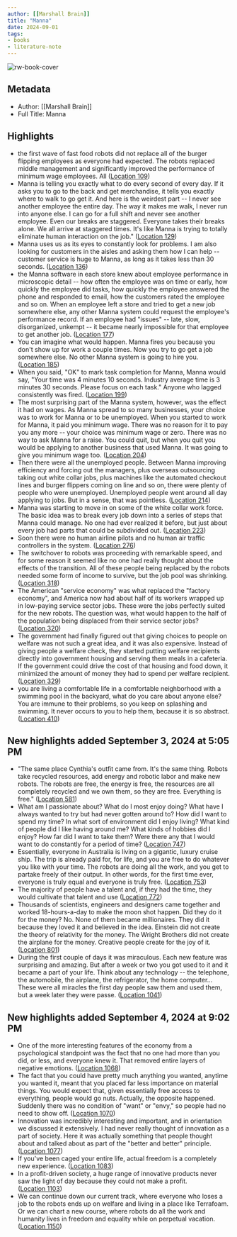 ```yaml
---
author: [[Marshall Brain]]
title: "Manna"
date: 2024-09-01
tags: 
- books
- literature-note
---
```

![rw-book-cover](https://images-na.ssl-images-amazon.com/images/I/41hMlrD%2BQ7L._SL200_.jpg)

## Metadata
- Author: [[Marshall Brain]]
- Full Title: Manna

## Highlights
- the first wave of fast food robots did not replace all of the burger flipping employees as everyone had expected. The robots replaced middle management and significantly improved the performance of minimum wage employees. All ([Location 109](https://readwise.io/to_kindle?action=open&asin=B007HQH67U&location=109))
- Manna is telling you exactly what to do every second of every day. If it asks you to go to the back and get merchandise, it tells you exactly where to walk to go get it. And here is the weirdest part -- I never see another employee the entire day. The way it makes me walk, I never run into anyone else. I can go for a full shift and never see another employee. Even our breaks are staggered. Everyone takes their breaks alone. We all arrive at staggered times. It's like Manna is trying to totally eliminate human interaction on the job." ([Location 129](https://readwise.io/to_kindle?action=open&asin=B007HQH67U&location=129))
- Manna uses us as its eyes to constantly look for problems. I am also looking for customers in the aisles and asking them how I can help -- customer service is huge to Manna, as long as it takes less than 30 seconds. ([Location 136](https://readwise.io/to_kindle?action=open&asin=B007HQH67U&location=136))
- the Manna software in each store knew about employee performance in microscopic detail -- how often the employee was on time or early, how quickly the employee did tasks, how quickly the employee answered the phone and responded to email, how the customers rated the employee and so on. When an employee left a store and tried to get a new job somewhere else, any other Manna system could request the employee's performance record. If an employee had "issues" -- late, slow, disorganized, unkempt -- it became nearly impossible for that employee to get another job. ([Location 177](https://readwise.io/to_kindle?action=open&asin=B007HQH67U&location=177))
- You can imagine what would happen. Manna fires you because you don't show up for work a couple times. Now you try to go get a job somewhere else. No other Manna system is going to hire you. ([Location 185](https://readwise.io/to_kindle?action=open&asin=B007HQH67U&location=185))
- When you said, "OK" to mark task completion for Manna, Manna would say, "Your time was 4 minutes 10 seconds. Industry average time is 3 minutes 30 seconds. Please focus on each task." Anyone who lagged consistently was fired. ([Location 199](https://readwise.io/to_kindle?action=open&asin=B007HQH67U&location=199))
- The most surprising part of the Manna system, however, was the effect it had on wages. As Manna spread to so many businesses, your choice was to work for Manna or to be unemployed. When you started to work for Manna, it paid you minimum wage. There was no reason for it to pay you any more -- your choice was minimum wage or zero. There was no way to ask Manna for a raise. You could quit, but when you quit you would be applying to another business that used Manna. It was going to give you minimum wage too. ([Location 204](https://readwise.io/to_kindle?action=open&asin=B007HQH67U&location=204))
- Then there were all the unemployed people. Between Manna improving efficiency and forcing out the managers, plus overseas outsourcing taking out white collar jobs, plus machines like the automated checkout lines and burger flippers coming on line and so on, there were plenty of people who were unemployed. Unemployed people went around all day applying to jobs. But in a sense, that was pointless. ([Location 214](https://readwise.io/to_kindle?action=open&asin=B007HQH67U&location=214))
- Manna was starting to move in on some of the white collar work force. The basic idea was to break every job down into a series of steps that Manna could manage. No one had ever realized it before, but just about every job had parts that could be subdivided out. ([Location 223](https://readwise.io/to_kindle?action=open&asin=B007HQH67U&location=223))
- Soon there were no human airline pilots and no human air traffic controllers in the system. ([Location 276](https://readwise.io/to_kindle?action=open&asin=B007HQH67U&location=276))
- The switchover to robots was proceeding with remarkable speed, and for some reason it seemed like no one had really thought about the effects of the transition. All of these people being replaced by the robots needed some form of income to survive, but the job pool was shrinking. ([Location 318](https://readwise.io/to_kindle?action=open&asin=B007HQH67U&location=318))
- The American "service economy" was what replaced the "factory economy", and America now had about half of its workers wrapped up in low-paying service sector jobs. These were the jobs perfectly suited for the new robots. The question was, what would happen to the half of the population being displaced from their service sector jobs? ([Location 320](https://readwise.io/to_kindle?action=open&asin=B007HQH67U&location=320))
- The government had finally figured out that giving choices to people on welfare was not such a great idea, and it was also expensive. Instead of giving people a welfare check, they started putting welfare recipients directly into government housing and serving them meals in a cafeteria. If the government could drive the cost of that housing and food down, it minimized the amount of money they had to spend per welfare recipient. ([Location 329](https://readwise.io/to_kindle?action=open&asin=B007HQH67U&location=329))
- you are living a comfortable life in a comfortable neighborhood with a swimming pool in the backyard, what do you care about anyone else? You are immune to their problems, so you keep on splashing and swimming. It never occurs to you to help them, because it is so abstract. ([Location 410](https://readwise.io/to_kindle?action=open&asin=B007HQH67U&location=410))
## New highlights added September 3, 2024 at 5:05 PM
- "The same place Cynthia's outfit came from. It's the same thing. Robots take recycled resources, add energy and robotic labor and make new robots. The robots are free, the energy is free, the resources are all completely recycled and we own them, so they are free. Everything is free." ([Location 581](https://readwise.io/to_kindle?action=open&asin=B007HQH67U&location=581))
- What am I passionate about? What do I most enjoy doing? What have I always wanted to try but had never gotten around to? How did I want to spend my time? In what sort of environment did I enjoy living? What kind of people did I like having around me? What kinds of hobbies did I enjoy? How far did I want to take them? Were there any that I would want to do constantly for a period of time? ([Location 747](https://readwise.io/to_kindle?action=open&asin=B007HQH67U&location=747))
- Essentially, everyone in Australia is living on a gigantic, luxury cruise ship. The trip is already paid for, for life, and you are free to do whatever you like with your time. The robots are doing all the work, and you get to partake freely of their output. In other words, for the first time ever, everyone is truly equal and everyone is truly free. ([Location 753](https://readwise.io/to_kindle?action=open&asin=B007HQH67U&location=753))
- The majority of people have a talent and, if they had the time, they would cultivate that talent and use ([Location 772](https://readwise.io/to_kindle?action=open&asin=B007HQH67U&location=772))
- Thousands of scientists, engineers and designers came together and worked 18-hours-a-day to make the moon shot happen. Did they do it for the money? No. None of them became millionaires. They did it because they loved it and believed in the idea. Einstein did not create the theory of relativity for the money. The Wright Brothers did not create the airplane for the money. Creative people create for the joy of it. ([Location 801](https://readwise.io/to_kindle?action=open&asin=B007HQH67U&location=801))
- During the first couple of days it was miraculous. Each new feature was surprising and amazing. But after a week or two you got used to it and it became a part of your life. Think about any technology -- the telephone, the automobile, the airplane, the refrigerator, the home computer... These were all miracles the first day people saw them and used them, but a week later they were passe. ([Location 1041](https://readwise.io/to_kindle?action=open&asin=B007HQH67U&location=1041))
## New highlights added September 4, 2024 at 9:02 PM
- One of the more interesting features of the economy from a psychological standpoint was the fact that no one had more than you did, or less, and everyone knew it. That removed entire layers of negative emotions. ([Location 1068](https://readwise.io/to_kindle?action=open&asin=B007HQH67U&location=1068))
- The fact that you could have pretty much anything you wanted, anytime you wanted it, meant that you placed far less importance on material things. You would expect that, given essentially free access to everything, people would go nuts. Actually, the opposite happened. Suddenly there was no condition of "want" or "envy," so people had no need to show off. ([Location 1070](https://readwise.io/to_kindle?action=open&asin=B007HQH67U&location=1070))
- Innovation was incredibly interesting and important, and in orientation we discussed it extensively. I had never really thought of innovation as a part of society. Here it was actually something that people thought about and talked about as part of the "better and better" principle. ([Location 1077](https://readwise.io/to_kindle?action=open&asin=B007HQH67U&location=1077))
- If you've been caged your entire life, actual freedom is a completely new experience. ([Location 1083](https://readwise.io/to_kindle?action=open&asin=B007HQH67U&location=1083))
- In a profit-driven society, a huge range of innovative products never saw the light of day because they could not make a profit. ([Location 1103](https://readwise.io/to_kindle?action=open&asin=B007HQH67U&location=1103))
- We can continue down our current track, where everyone who loses a job to the robots ends up on welfare and living in a place like Terrafoam. Or we can chart a new course, where robots do all the work and humanity lives in freedom and equality while on perpetual vacation. ([Location 1150](https://readwise.io/to_kindle?action=open&asin=B007HQH67U&location=1150))
